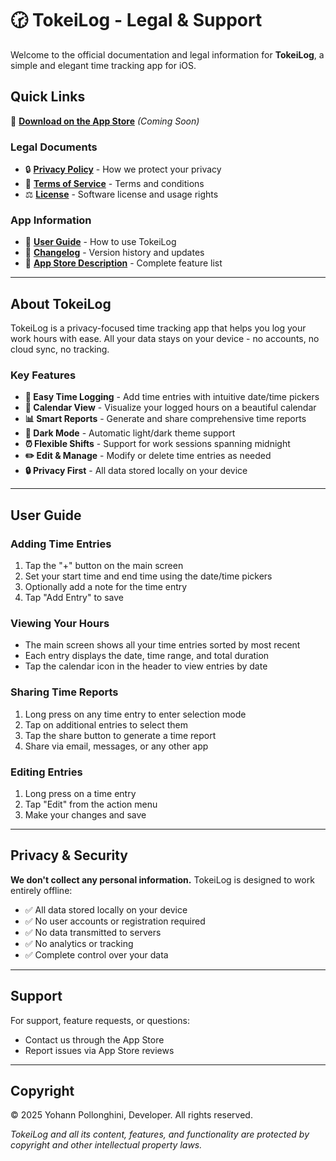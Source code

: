# 🕝 TokeiLog - Legal & Support

Welcome to the official documentation and legal information for **TokeiLog**, a simple and elegant time tracking app for iOS.

## Quick Links

📱 **[Download on the App Store](#)** *(Coming Soon)*

### Legal Documents
- 🔒 **[Privacy Policy](PRIVACY_POLICY.md)** - How we protect your privacy
- 📜 **[Terms of Service](TERMS_OF_SERVICE.md)** - Terms and conditions  
- ⚖️ **[License](LICENSE.md)** - Software license and usage rights

### App Information
- 📖 **[User Guide](#user-guide)** - How to use TokeiLog
- 📅 **[Changelog](CHANGELOG.md)** - Version history and updates
- 🏪 **[App Store Description](APP_STORE_DESCRIPTION.md)** - Complete feature list

---

## About TokeiLog

TokeiLog is a privacy-focused time tracking app that helps you log your work hours with ease. All your data stays on your device - no accounts, no cloud sync, no tracking.

### Key Features

- **📝 Easy Time Logging** - Add time entries with intuitive date/time pickers
- **📅 Calendar View** - Visualize your logged hours on a beautiful calendar
- **📊 Smart Reports** - Generate and share comprehensive time reports
- **🌙 Dark Mode** - Automatic light/dark theme support
- **⏰ Flexible Shifts** - Support for work sessions spanning midnight
- **✏️ Edit & Manage** - Modify or delete time entries as needed
- **🔒 Privacy First** - All data stored locally on your device

---

## User Guide

### Adding Time Entries
1. Tap the "+" button on the main screen
2. Set your start time and end time using the date/time pickers
3. Optionally add a note for the time entry
4. Tap "Add Entry" to save

### Viewing Your Hours
- The main screen shows all your time entries sorted by most recent
- Each entry displays the date, time range, and total duration
- Tap the calendar icon in the header to view entries by date

### Sharing Time Reports
1. Long press on any time entry to enter selection mode
2. Tap on additional entries to select them
3. Tap the share button to generate a time report
4. Share via email, messages, or any other app

### Editing Entries
1. Long press on a time entry
2. Tap "Edit" from the action menu
3. Make your changes and save

---

## Privacy & Security

**We don't collect any personal information.** TokeiLog is designed to work entirely offline:

- ✅ All data stored locally on your device
- ✅ No user accounts or registration required
- ✅ No data transmitted to servers
- ✅ No analytics or tracking
- ✅ Complete control over your data

---

## Support

For support, feature requests, or questions:
- Contact us through the App Store
- Report issues via App Store reviews

---

## Copyright

© 2025 Yohann Pollonghini, Developer. All rights reserved.

*TokeiLog and all its content, features, and functionality are protected by copyright and other intellectual property laws.* 